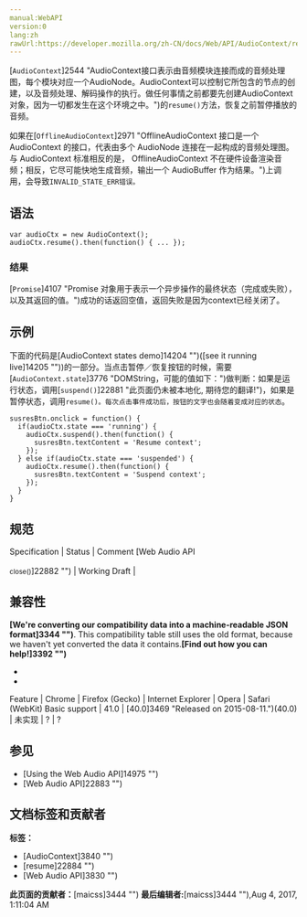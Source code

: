```yaml
---
manual:WebAPI
version:0
lang:zh
rawUrl:https://developer.mozilla.org/zh-CN/docs/Web/API/AudioContext/resume
---
```






[`AudioContext`]2544 "AudioContext接口表示由音频模块连接而成的音频处理图，每个模块对应一个AudioNode。AudioContext可以控制它所包含的节点的创建，以及音频处理、解码操作的执行。做任何事情之前都要先创建AudioContext对象，因为一切都发生在这个环境之中。")的`resume()`方法，恢复之前暂停播放的音频。



如果在[`OfflineAudioContext`]2971 "OfflineAudioContext 接口是一个 AudioContext 的接口，代表由多个 AudioNode 连接在一起构成的音频处理图。与 AudioContext 标准相反的是， OfflineAudioContext 不在硬件设备渲染音频；相反，它尽可能快地生成音频，输出一个 AudioBuffer 作为结果。")上调用，会导致`INVALID_STATE_ERR错误。`


## 语法<a name="语法"></a>

```
var audioCtx = new AudioContext();
audioCtx.resume().then(function() { ... });
```

### 结果<a name="结果"></a>


[`Promise`]4107 "Promise 对象用于表示一个异步操作的最终状态（完成或失败），以及其返回的值。")成功的话返回空值，返回失败是因为context已经关闭了。


## 示例<a name="示例"></a>


下面的代码是[AudioContext states demo]14204 "")([see it running live]14205 ""))的一部分。当点击暂停／恢复按钮的时候，需要[`AudioContext.state`]3776 "DOMString，可能的值如下：")做判断：如果是运行状态，调用[`suspend()`]22881 "此页面仍未被本地化, 期待您的翻译!")，如果是暂停状态，调用`resume()。每次点击事件成功后，按钮的文字也会随着变成对应的状态`。


```
susresBtn.onclick = function() {
  if(audioCtx.state === 'running') {
    audioCtx.suspend().then(function() {
      susresBtn.textContent = 'Resume context';
    });
  } else if(audioCtx.state === 'suspended') {
    audioCtx.resume().then(function() {
      susresBtn.textContent = 'Suspend context';
    });  
  }
}
```

## 规范<a name="规范"></a>
Specification | Status | Comment 
[Web Audio API<br></br><small>close()</small>]22882 "") | Working Draft |  


## 兼容性<a name="兼容性"></a>


**[We&#39;re converting our compatibility data into a machine-readable JSON format]3344 "")**. This compatibility table still uses the old format, because we haven&#39;t yet converted the data it contains.**[Find out how you can help!]3392 "")**


* 
* 
Feature | Chrome | Firefox (Gecko) | Internet Explorer | Opera | Safari (WebKit) 
Basic support | 41.0 | [40.0]3469 "Released on 2015-08-11.")(40.0) | 未实现 | ? | ? 





## 参见<a name="参见"></a>

* [Using the Web Audio API]14975 "")
* [Web Audio API]22883 "")



## 文档标签和贡献者
**标签：**
* [AudioContext]3840 "")
* [resume]22884 "")
* [Web Audio API]3830 "")

**此页面的贡献者：**[maicss]3444 "")
**最后编辑者:**[maicss]3444 ""),<time>Aug 4, 2017, 1:11:04 AM</time>


